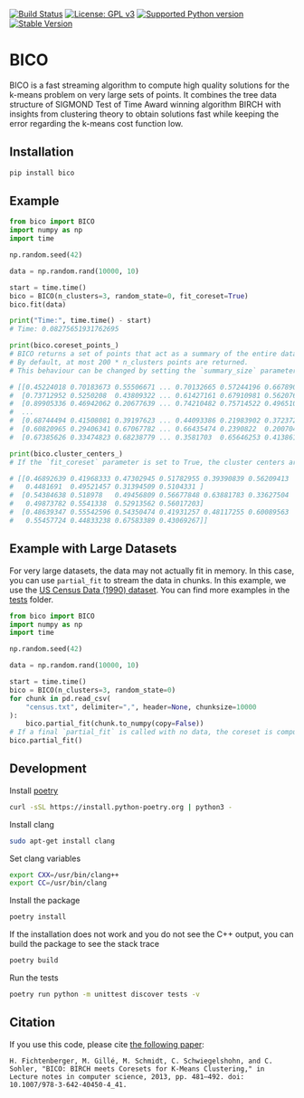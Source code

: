 [![Build Status](https://github.com/algo-hhu/bico/actions/workflows/mypy-flake-test.yml/badge.svg)](https://github.com/algo-hhu/bico/actions)
[![License: GPL v3](https://img.shields.io/badge/License-GPLv3-blue.svg)](https://www.gnu.org/licenses/gpl-3.0)
[![Supported Python version](https://img.shields.io/badge/python-3.9+-blue.svg)](https://www.python.org/downloads/release/python-390/)
[![Stable Version](https://img.shields.io/pypi/v/bico?label=stable)](https://pypi.org/project/bico/)

# BICO

BICO is a fast streaming algorithm to compute high quality solutions for the k-means problem on very large sets of points. It combines the tree data structure of SIGMOND Test of Time Award winning algorithm BIRCH with insights from clustering theory to obtain solutions fast while keeping the error regarding the k-means cost function low.

<!---
TODO: Add logo
<p align="center">
  <img src="https://raw.githubusercontent.com/algo-hhu/bico/main/images/logo.png" alt="BICO Logo"/>
</p>
-->

## Installation

```bash
pip install bico
```

## Example

```python
from bico import BICO
import numpy as np
import time

np.random.seed(42)

data = np.random.rand(10000, 10)

start = time.time()
bico = BICO(n_clusters=3, random_state=0, fit_coreset=True)
bico.fit(data)

print("Time:", time.time() - start)
# Time: 0.08275651931762695

print(bico.coreset_points_)
# BICO returns a set of points that act as a summary of the entire dataset.
# By default, at most 200 * n_clusters points are returned.
# This behaviour can be changed by setting the `summary_size` parameter.

# [[0.45224018 0.70183673 0.55506671 ... 0.70132665 0.57244196 0.66789088]
#  [0.73712952 0.5250208  0.43809322 ... 0.61427161 0.67910981 0.56207661]
#  [0.89905336 0.46942062 0.20677639 ... 0.74210482 0.75714522 0.49651055]
#  ...
#  [0.68744494 0.41508081 0.39197623 ... 0.44093386 0.21983902 0.37237243]
#  [0.60820965 0.29406341 0.67067782 ... 0.66435474 0.2390822  0.20070476]
#  [0.67385626 0.33474823 0.68238779 ... 0.3581703  0.65646253 0.41386131]]

print(bico.cluster_centers_)
# If the `fit_coreset` parameter is set to True, the cluster centers are computed using KMeans from sklearn based on the coreset.

# [[0.46892639 0.41968333 0.47302945 0.51782955 0.39390839 0.56209413
#   0.4481691  0.49521457 0.31394509 0.5104331 ]
#  [0.54384638 0.518978   0.49456809 0.56677848 0.63881783 0.33627504
#   0.49873782 0.5541338  0.52913562 0.56017203]
#  [0.48639347 0.55542596 0.54350474 0.41931257 0.48117255 0.60089563
#   0.55457724 0.44833238 0.67583389 0.43069267]]
```

## Example with Large Datasets

For very large datasets, the data may not actually fit in memory. In this case, you can use `partial_fit` to stream the data in chunks. In this example, we use the [US Census Data (1990) dataset](https://archive.ics.uci.edu/dataset/116/us+census+data+1990). You can find more examples in the [tests](./tests/test.py) folder.

```python
from bico import BICO
import numpy as np
import time

np.random.seed(42)

data = np.random.rand(10000, 10)

start = time.time()
bico = BICO(n_clusters=3, random_state=0)
for chunk in pd.read_csv(
    "census.txt", delimiter=",", header=None, chunksize=10000
):
    bico.partial_fit(chunk.to_numpy(copy=False))
# If a final `partial_fit` is called with no data, the coreset is computed
bico.partial_fit()
```

## Development

Install [poetry](https://python-poetry.org/docs/#installation)
```bash
curl -sSL https://install.python-poetry.org | python3 -
```

Install clang
```bash
sudo apt-get install clang
```

Set clang variables
```bash
export CXX=/usr/bin/clang++
export CC=/usr/bin/clang
```

Install the package
```bash
poetry install
```

If the installation does not work and you do not see the C++ output, you can build the package to see the stack trace
```bash
poetry build
```

Run the tests
```bash
poetry run python -m unittest discover tests -v
```

## Citation

If you use this code, please cite [the following paper](https://doi.org/10.1007/978-3-642-40450-4_41):

```
H. Fichtenberger, M. Gillé, M. Schmidt, C. Schwiegelshohn, and C. Sohler, "BICO: BIRCH meets Coresets for K-Means Clustering," in Lecture notes in computer science, 2013, pp. 481–492. doi: 10.1007/978-3-642-40450-4_41.
```
